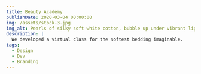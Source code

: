 ```yaml
---
title: Beauty Academy
publishDate: 2020-03-04 00:00:00
img: /assets/stock-3.jpg
img_alt: Pearls of silky soft white cotton, bubble up under vibrant lighting
description: |
  We developed a virtual class for the softest bedding imaginable.
tags:
  - Design
  - Dev
  - Branding
---
```

